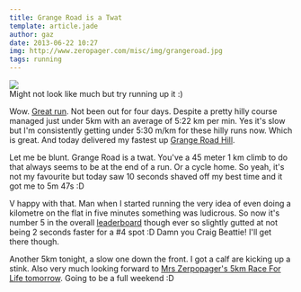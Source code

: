 ```yaml
---
title: Grange Road is a Twat
template: article.jade
author: gaz
date: 2013-06-22 10:27
img: http://www.zeropager.com/misc/img/grangeroad.jpg
tags: running
---
```

[leaders]: http://app.strava.com/segments/3237682
[raceforlife]: http://www.raceforlifesponsorme.org/your-pace-or-mine
[strava]: http://app.strava.com/activities/62013012
[grange]: http://app.strava.com/activities/62013012/segments/1165709992

<div class='middle'>
<img src='/misc/img/grangeroad.jpg'>
<div>Might not look like much but try running up it :)</div>
</div>


Wow. [Great run][strava]. Not been out for four days. Despite a pretty hilly course managed just under 5km with an average of 5:22 km per min. Yes it's slow but I'm consistently getting under 5:30 m/km for these hilly runs now. Which is great. And today delivered my fastest up [Grange Road Hill][grange].

Let me be blunt. Grange Road is a twat. You've a 45 meter 1 km climb to do that always seems to be at the end of a run. Or a cycle home. So yeah, it's not my favourite but today saw 10 seconds shaved off my best time and it got me to 5m 47s :D

V happy with that. Man when I started running the very idea of even doing a kilometre on the flat in five minutes something was ludicrous. So now it's number 5 in the overall [leaderboard][leaders] though ever so slightly gutted at not being 2 seconds faster for a #4 spot :D Damn you Craig Beattie! I'll get there though.

Another 5km tonight, a slow one down the front. I got a calf are kicking up a stink. Also very much looking forward to [Mrs Zerpopager's 5km Race For Life tomorrow][raceforlife]. Going to be a full weekend :D


